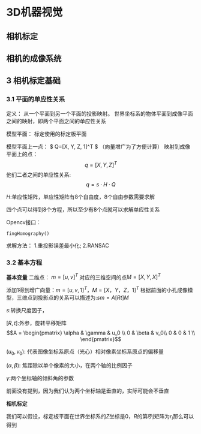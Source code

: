 # 3D机器视觉

## 相机标定

## 相机的成像系统

## 3 相机标定基础

### 3.1 平面的单应性关系

定义：
从一个平面到另一个平面的投影映射。
世界坐标系的物体平面到成像平面之间的映射，即两个平面之间的单应性关系

模型平面：
标定使用的标定板平面

模型平面上一点：
$
Q=[X, Y, Z, 1]^T
$ （向量增广为了方便计算）
映射到成像平面上的点：$$q = [X, Y, Z]^T$$
他们二者之间的单应性关系: $$q= s \cdot H \cdot Q$$

$H:$单应性矩阵，单应性矩阵有8个自由度，8个自由参数需要求解

四个点可以得到8个方程，所以至少有8个点就可以求解单应性关系

Opencv接口： 

```
fingHomography()
```

求解方法：
1.重投影误差最小化;
2.RANSAC

### 3.2 基本方程

**基本变量**
二维点： 
$m = [u, v]^T$
对应的三维空间的点$M=[X, Y, X]^T$

添加1得到增广向量：$m = [u, v, 1]^T， M = [X， Y， Z， 1]^T$
根据前面的小孔成像模型，三维点到投影点的关系可以描述为:$sm=A[Rt]M$

$s$:转换尺度因子，

$[R, t]$:外参，旋转平移矩阵
$$A = 
\begin{pmatrix}
   \alpha & \gamma & u_0 \\
   0  & \beta & v_0\\
   0 & 0 & 1 \\
\end{pmatrix}$$

$(u_0, v_0)$: 代表图像坐标系原点（光心）相对像素坐标系原点的偏移量

$(\alpha, \beta)$: 焦距除以单个像素的大小，在两个轴的比例因子

$\gamma$:两个坐标轴的倾斜角的参数

前面没有提到，因为我们认为两个坐标轴是垂直的，实际可能会不垂直

**相机标定**

我们可以假设，标定板平面在世界坐标系的$Z$坐标是0，$R$的第$i$列矩阵为$r_i$那么可以得到

$$$$
